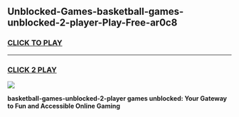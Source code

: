 
## Unblocked-Games-basketball-games-unblocked-2-player-Play-Free-ar0c8
<h3>
<a href="https://premium76.site?title=basketball-games-unblocked-2-player&ref=22A">CLICK TO PLAY</a></h3>
<hr>

<h3>
<a href="https://premium76.site?title=basketball-games-unblocked-2-player&ref=22A">CLICK 2 PLAY</a>
  
</h3>

<a href="https://premium76.site?title=basketball-games-unblocked-2-player&ref=22A"><img src="https://clearcache.store/games.png"></a>


**basketball-games-unblocked-2-player games unblocked: Your Gateway to Fun and Accessible Online Gaming**
